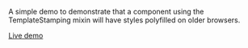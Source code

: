 A simple demo to demonstrate that a component using the TemplateStamping mixin
will have styles polyfilled on older browsers.

[Live demo](http://componentkitchen.github.io/core-component-mixins/demos/Styling/)
